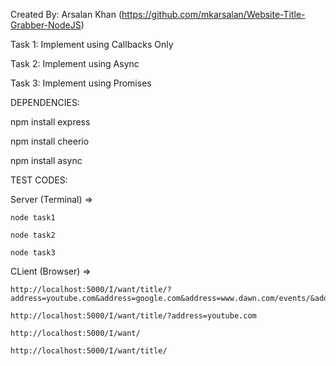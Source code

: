 Created By: Arsalan Khan (https://github.com/mkarsalan/Website-Title-Grabber-NodeJS)

Task 1: Implement using Callbacks Only

Task 2: Implement using Async

Task 3: Implement using Promises


DEPENDENCIES:

npm install express

npm install cheerio

npm install async


TEST CODES:

Server (Terminal) =>

	node task1

	node task2
	
	node task3

CLient (Browser) =>

	http://localhost:5000/I/want/title/?address=youtube.com&address=google.com&address=www.dawn.com/events/&address=dsadsasadd

	http://localhost:5000/I/want/title/?address=youtube.com

	http://localhost:5000/I/want/

	http://localhost:5000/I/want/title/
